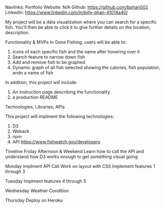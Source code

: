
Navlinks:
Portfolio Website: N/A
Github: https://github.com/bphan002
LinkedIn: https://www.linkedin.com/in/billy-phan-41014a40/


My project will be a data visualization where you can search for a specific fish. You'll then be able to click it to give further details on the location, description. 

Functionality & MVPs
In Gone Fishing, users will be able to:

1. Icons of each specific fish and the name after hovering over it
2. Search feature to narrow down fish
3. Add and remove fish to be graphed
4. Dynamic graph of all fish selected showing the calories, fish population, andn a name of fish

In addition, this project will include:
 1. An instruction page describing the functionality
 2. a production README


Technologies, Libraries, APIs

This project will implment the following technologies:

1. D3
2. Weback
3. npm
4. API https://www.fishwatch.gov/developers

Timeline
Friday Afternoon & Weekend
Learn how to call the API and understand how D3 works enough to get something visual going

Monday
Implment API Call
Work on layout with CSS
Implement features 1 through 3

Tuesday
Implment features 4 through 5

Wednesday
Weather Condition

Thursday
Deploy on Heroku 
